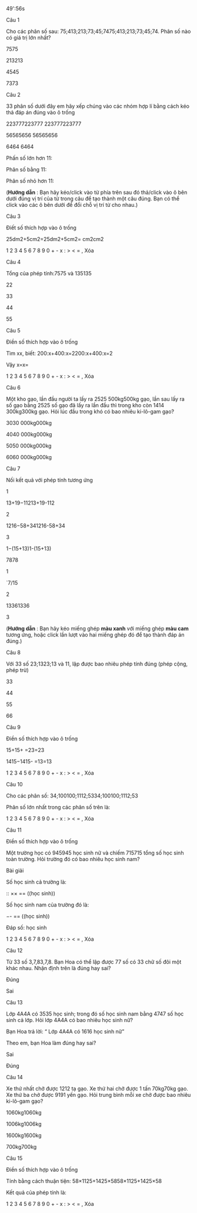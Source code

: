 49':56s

Câu 1

Cho các phân số sau: 75;413;213;73;45;7475;413;213;73;45;74. Phân số nào có giá trị lớn nhất?

7575

213213

4545

7373

Câu 2

33 phân số dưới đây em hãy xếp chúng vào các nhóm hợp lí bằng cách kéo thả đáp án đúng vào ô trống

223777223777 223777223777

56565656 56565656

6464 6464

Phấn số lớn hơn 11:  

Phân số bằng 11:  

Phân số nhỏ hơn 11:  

(**Hướng dẫn** : Bạn hãy kéo/click vào từ phía trên sau đó thả/click vào ô bên dưới đúng vị trí của từ trong câu để tạo thành một câu đúng. Bạn có thể click vào các ô bên dưới để đổi chỗ vị trí từ cho nhau.)

Câu 3

Điết số thích hợp vào ô trống

25dm2+5cm2=25dm2+5cm2=  cm2cm2

1 2 3 4 5 6 7 8 9 0 + - x : > < = , Xóa

Câu 4

Tổng của phép tính:7575 và 135135

22

33

44

55

Câu 5

Điền số thích hợp vào ô trống

Tìm xx, biết: 200:x+400:x=2200:x+400:x=2

Vậy x=x=  

1 2 3 4 5 6 7 8 9 0 + - x : > < = , Xóa

Câu 6

Một kho gạo, lần đầu người ta lấy ra 2525 500kg500kg gạo, lần sau lấy ra số gạo bằng 2525 số gạo đã lấy ra lần đầu thì trong kho còn 1414 300kg300kg gạo. Hỏi lúc đầu trong khó có bao nhiêu ki-lô-gam gạo?

3030 000kg000kg

4040 000kg000kg

5050 000kg000kg

6060 000kg000kg

Câu 7

Nối kết quả với phép tính tương ứng

1

13+19−11213+19-112

2

1216−58+341216-58+34

3

1−(15+13)1-(15+13)

7878

1

`7/15

2

13361336

3

(**Hướng dẫn** : Bạn hãy kéo miếng ghép **màu xanh** với miếng ghép **màu cam** tương ứng, hoặc click lần lượt vào hai miếng ghép đó để tạo thành đáp án đúng.)

Câu 8

Với 33 số 23;1323;13 và 11, lập được bao nhiêu phép tính đúng (phép cộng, phép trừ)

33

44

55

66

Câu 9

Điền số thích hợp vào ô trống

15+15+   =23=23

1415−1415-   =13=13

1 2 3 4 5 6 7 8 9 0 + - x : > < = , Xóa

Câu 10

Cho các phân số: 34;100100;1112;5334;100100;1112;53

Phân số lớn nhất trong các phân số trên là: 

1 2 3 4 5 6 7 8 9 0 + - x : > < = , Xóa

Câu 11

Điền số thích hợp vào ô trống

Một trường học có 945945 học sinh nữ và chiếm 715715 tổng số học sinh toàn trường. Hỏi trường đó có bao nhiêu học sinh nam?

Bài giải

Số học sinh cả trường là:

 ::  ××  ==  ((học sinh))

Số học sinh nam của trường đó là: 

 −-  ==  ((học sinh))

Đáp số:  học sinh

1 2 3 4 5 6 7 8 9 0 + - x : > < = , Xóa

Câu 12

Từ 33 số 3,7,83,7,8. Bạn Hoa có thể lập được 77 số có 33 chữ số đôi một khác nhau. Nhận định trên là đúng hay sai?

Đúng

Sai

Câu 13

Lớp 4A4A có 3535 học sinh; trong đó số học sinh nam bằng 4747 số học sinh cả lớp. Hỏi lớp 4A4A có bao nhiêu học sinh nữ?

Bạn Hoa trả lời: “ Lớp 4A4A có 1616 học sinh nữ”

Theo em, bạn Hoa làm đúng hay sai?

Sai

Đúng

Câu 14

Xe thứ nhất chở được 1212 tạ gạo. Xe thứ hai chở được 1 tấn 70kg70kg gạo. Xe thứ ba chở được 9191 yến gạo. Hỏi trung bình mỗi xe chở được bao nhiêu ki-lô-gam gạo?

1060kg1060kg

1006kg1006kg

1600kg1600kg

700kg700kg

Câu 15

Điền số thích hợp vào ô trống

Tính bằng cách thuận tiện: 58×1125+1425×5858×1125+1425×58

Kết quả của phép tính là: 

1 2 3 4 5 6 7 8 9 0 + - x : > < = , Xóa
